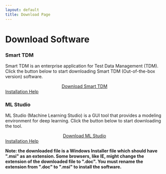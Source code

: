 ```yaml
---
layout: default
title: Download Page
---
```


<div class="post">
	<h1 class="pageTitle">Download Software</h1>
	<h3>Smart TDM</h3>
	<p>Smart TDM is an enterprise application for Test Data Management (TDM). Click the button below to start downloading Smart TDM (Out-of-the-box version) software.</p>
	<div align="center">
	<a href="https://github.com/ebaas/ebaas.github.io/releases/download/v.7.1.0-beta1/SmartTDM_x64_7.1.0_Setup.msi" class="next button__outline">Download Smart TDM</a>
	</div>
	<div aligh="center">
	<a class="post-link" href="https://ebaas.github.io/blog/InstallSmartTDM/">Installation Help</a>
	</div>
	<h3>ML Studio</h3>
	<p>ML Studio (Machine Learning Studio) is a GUI tool that provides a modeling environment for deep learning. Click the button below to start downloading the tool.</p>
	<div align="center">
	<a href="https://github.com/ebaas/ebaas.github.io/releases/download/v.7.1.0-beta1/MLStudio_x64_1.0.0_Setup.msi" class="next button__outline">Download ML Studio</a>
	</div>
	<div aligh="center">
		<a class="post-link" href="https://ebaas.github.io/blog/InstallSmartTDM/">Installation Help</a>
	</div>
	<p><b>Note: the downloaded file is a Windows Installer file which should have ".msi" as an extension. Some browsers, like IE, might change the extension of the downloaded file to ".doc". You must rename the extension from ".doc" to ".msi" to install the software.</b></p>
</div>
